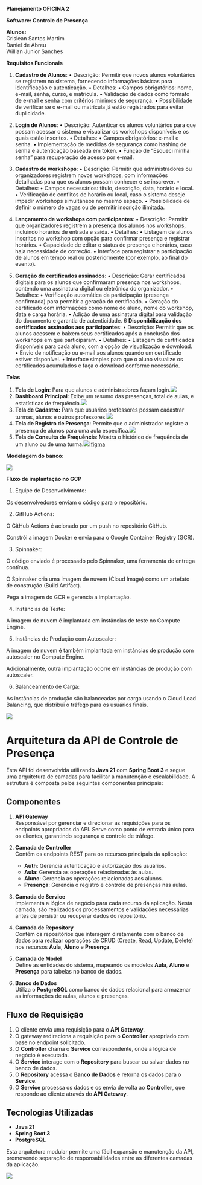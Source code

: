 **Planejamento OFICINA 2**

**Software: Controle de Presença**

**Alunos:**  
Crislean Santos Martim  
Daniel de Abreu  
Willian Junior Sanches  

**Requisitos Funcionais**

1. **Cadastro de Alunos**:
   •	Descrição: Permitir que novos alunos voluntários se registrem no sistema, fornecendo informações básicas para identificação e autenticação.
   •	Detalhes:
   •	Campos obrigatórios: nome, e-mail, senha, curso, e matrícula.
   •	Validação de dados como formato de e-mail e senha com critérios mínimos de segurança.
   •	Possibilidade de verificar se o e-mail ou matrícula já estão registrados para evitar duplicidade.
2. **Login de Alunos**:
   •	Descrição: Autenticar os alunos voluntários para que possam acessar o sistema e visualizar os workshops disponíveis e os quais estão inscritos.
   •	Detalhes:
   •	Campos obrigatórios: e-mail e senha.
   •	Implementação de medidas de segurança como hashing de senha e autenticação baseada em token.
   •	Função de “Esqueci minha senha” para recuperação de acesso por e-mail.

3. **Cadastro de workshops**:
   •	Descrição: Permitir que administradores ou organizadores registrem novos workshops, com informações detalhadas para que os alunos possam conhecer e se inscrever.
   •	Detalhes:
   •	Campos necessários: título, descrição, data, horário e local.
   •	Verificação de conflitos de horário ou local, caso o sistema deseje impedir workshops simultâneos no mesmo espaço.
   •	Possibilidade de definir o número de vagas ou de permitir inscrição ilimitada.
4.  **Lançamento de workshops com participantes**:
    •	Descrição: Permitir que organizadores registrem a presença dos alunos nos workshops, incluindo horários de entrada e saída.
    •	Detalhes:
    •	Listagem de alunos inscritos no workshop com opção para confirmar presença e registrar horários.
    •	Capacidade de editar o status de presença e horários, caso haja necessidade de correção.
    •	Interface para registrar a participação de alunos em tempo real ou posteriormente (por exemplo, ao final do evento).

5. **Geração de certificados assinados**:
   •	Descrição: Gerar certificados digitais para os alunos que confirmaram presença nos workshops, contendo uma assinatura digital ou eletrônica do organizador.
   •	Detalhes:
   •	Verificação automática da participação (presença confirmada) para permitir a geração do certificado.
   •	Geração do certificado com informações como nome do aluno, nome do workshop, data e carga horária.
   •	Adição de uma assinatura digital para validação do documento e garantia de autenticidade.
6 **Disponibilização dos certificados assinados aos participantes**:
   •	Descrição: Permitir que os alunos acessem e baixem seus certificados após a conclusão dos workshops em que participaram.
   •	Detalhes:
   •	Listagem de certificados disponíveis para cada aluno, com a opção de visualização e download.
   •	Envio de notificação ou e-mail aos alunos quando um certificado estiver disponível.
   •	Interface simples para que o aluno visualize os certificados acumulados e faça o download conforme necessário.

**Telas**

1. **Tela de Login**: Para que alunos e administradores façam login.![][image1]
2. **Dashboard Principal**: Exibe um resumo das presenças, total de aulas, e estatísticas de frequência.![][image2]
3. **Tela de Cadastro:** Para que usuários professores possam cadastrar turmas, alunos e outros professores.![][image3]
4. **Tela de Registro de Presença**: Permite que o administrador registre a presença de alunos para uma aula específica.![][image4]
5. **Tela de Consulta de Frequência**: Mostra o histórico de frequência de um aluno ou de uma turma.![][image5]
   [figma](https://www.figma.com/design/j6UrFEnNSHwvFKZpTgIbRS/Projeto-oficina-2?t=qRw8caEaC815hhqp-0)

**Modelagem do banco:**

**![][image6]**

**Fluxo de implantação no GCP**

1. Equipe de Desenvolvimento:

Os desenvolvedores enviam o código para o repositório.

2. GitHub Actions:

O GitHub Actions é acionado por um push no repositório GitHub.

Constrói a imagem Docker e envia para o Google Container Registry (GCR).

3. Spinnaker:

O código enviado é processado pelo Spinnaker, uma ferramenta de entrega contínua.

O Spinnaker cria uma imagem de nuvem (Cloud Image) como um artefato de construção (Build Artifact).

Pega a imagem do GCR e gerencia a implantação.

4. Instâncias de Teste:

A imagem de nuvem é implantada em instâncias de teste no Compute Engine.

5. Instâncias de Produção com Autoscaler:

A imagem de nuvem é também implantada em instâncias de produção com autoscaler no Compute Engine.

Adicionalmente, outra implantação ocorre em instâncias de produção com autoscaler.

6. Balanceamento de Carga:

As instâncias de produção são balanceadas por carga usando o Cloud Load Balancing, que distribui o tráfego para os usuários finais.

**![][image7]**  

# Arquitetura da API de Controle de Presença

Esta API foi desenvolvida utilizando **Java 21** com **Spring Boot 3** e segue uma arquitetura de camadas para facilitar a manutenção e escalabilidade. A estrutura é composta pelos seguintes componentes principais:

## Componentes

1. **API Gateway**  
   Responsável por gerenciar e direcionar as requisições para os endpoints apropriados da API. Serve como ponto de entrada único para os clientes, garantindo segurança e controle de tráfego.

2. **Camada de Controller**  
   Contém os endpoints REST para os recursos principais da aplicação:
    - **Auth**: Gerencia autenticação e autorização dos usuários.
    - **Aula**: Gerencia as operações relacionadas às aulas.
    - **Aluno**: Gerencia as operações relacionadas aos alunos.
    - **Presença**: Gerencia o registro e controle de presenças nas aulas.

3. **Camada de Service**  
   Implementa a lógica de negócio para cada recurso da aplicação. Nesta camada, são realizados os processamentos e validações necessárias antes de persistir ou recuperar dados do repositório.

4. **Camada de Repository**  
   Contém os repositórios que interagem diretamente com o banco de dados para realizar operações de CRUD (Create, Read, Update, Delete) nos recursos **Aula**, **Aluno** e **Presença**.

5. **Camada de Model**  
   Define as entidades do sistema, mapeando os modelos **Aula**, **Aluno** e **Presença** para tabelas no banco de dados.

6. **Banco de Dados**  
   Utiliza o **PostgreSQL** como banco de dados relacional para armazenar as informações de aulas, alunos e presenças.

## Fluxo de Requisição

1. O cliente envia uma requisição para o **API Gateway**.
2. O gateway redireciona a requisição para o **Controller** apropriado com base no endpoint solicitado.
3. O **Controller** chama o **Service** correspondente, onde a lógica de negócio é executada.
4. O **Service** interage com o **Repository** para buscar ou salvar dados no banco de dados.
5. O **Repository** acessa o **Banco de Dados** e retorna os dados para o **Service**.
6. O **Service** processa os dados e os envia de volta ao **Controller**, que responde ao cliente através do **API Gateway**.

## Tecnologias Utilizadas

- **Java 21**
- **Spring Boot 3**
- **PostgreSQL**

Esta arquitetura modular permite uma fácil expansão e manutenção da API, promovendo separação de responsabilidades entre as diferentes camadas da aplicação.

![][image8]

[image1]: artifacts/figma/login.png

[image2]: artifacts/figma/dashboard.png

[image3]: artifacts/figma/cadastro.png

[image4]: artifacts/figma/registro.png

[image5]: artifacts/figma/relatorio.png

[image6]: artifacts/der.png

[image7]: artifacts/deploy.png

[image8]: artifacts/diagrama_api.png
